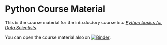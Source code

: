 # Python Course Material 

This is the course material for the introductory course into [_Python basics for Data Scientists_](https://www.fabriziomusacchio.com/teaching/python_course).  


You can open the course material also on 
[![Binder](https://mybinder.org/badge_logo.svg)](https://mybinder.org/v2/gh/FabrizioMusacchio/Python_Course/HEAD).